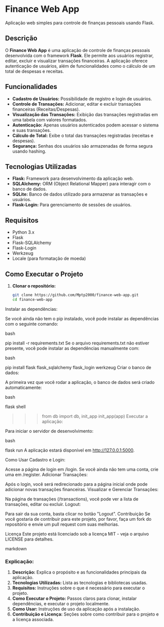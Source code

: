 
# Finance Web App

Aplicação web simples para controle de finanças pessoais usando Flask.

## Descrição

O **Finance Web App** é uma aplicação de controle de finanças pessoais desenvolvida com o framework **Flask**. Ele permite aos usuários registrar, editar, excluir e visualizar transações financeiras. A aplicação oferece autenticação de usuários, além de funcionalidades como o cálculo de um total de despesas e receitas.

## Funcionalidades

- **Cadastro de Usuários:** Possibilidade de registro e login de usuários.
- **Controle de Transações:** Adicionar, editar e excluir transações financeiras (Receitas/Despesas).
- **Visualização das Transações:** Exibição das transações registradas em uma tabela com valores formatados.
- **Autenticação:** Apenas usuários autenticados podem acessar o sistema e suas transações.
- **Cálculo de Total:** Exibe o total das transações registradas (receitas e despesas).
- **Segurança:** Senhas dos usuários são armazenadas de forma segura usando hashing.

## Tecnologias Utilizadas

- **Flask:** Framework para desenvolvimento da aplicação web.
- **SQLAlchemy:** ORM (Object Relational Mapper) para interagir com o banco de dados.
- **SQLite:** Banco de dados utilizado para armazenar as transações e usuários.
- **Flask-Login:** Para gerenciamento de sessões de usuários.

## Requisitos

- Python 3.x
- Flask
- Flask-SQLAlchemy
- Flask-Login
- Werkzeug
- Locale (para formatação de moeda)

## Como Executar o Projeto

1. **Clonar o repositório:**

   ```bash
   git clone https://github.com/Mptp2000/finance-web-app.git
   cd finance-web-app
Instalar as dependências:

Se você ainda não tem o pip instalado, você pode instalar as dependências com o seguinte comando:

bash

pip install -r requirements.txt
Se o arquivo requirements.txt não estiver presente, você pode instalar as dependências manualmente com:

bash

pip install flask flask_sqlalchemy flask_login werkzeug
Criar o banco de dados:

A primeira vez que você rodar a aplicação, o banco de dados será criado automaticamente:

bash

flask shell
>>> from db import db, init_app
>>> init_app(app)
Executar a aplicação:

Para iniciar o servidor de desenvolvimento:

bash

flask run
A aplicação estará disponível em http://127.0.0.1:5000.

Como Usar
Cadastro e Login:

Acesse a página de login em /login.
Se você ainda não tem uma conta, crie uma em /register.
Adicionar Transações:

Após o login, você será redirecionado para a página inicial onde pode adicionar novas transações financeiras.
Visualizar e Gerenciar Transações:

Na página de transações (/transactions), você pode ver a lista de transações, editar ou excluir.
Logout:

Para sair da sua conta, basta clicar no botão "Logout".
Contribuição
Se você gostaria de contribuir para este projeto, por favor, faça um fork do repositório e envie um pull request com suas melhorias.

Licença
Este projeto está licenciado sob a licença MIT - veja o arquivo LICENSE para detalhes.

markdown

### Explicação:

1. **Descrição:** Explica o propósito e as funcionalidades principais da aplicação.
2. **Tecnologias Utilizadas:** Lista as tecnologias e bibliotecas usadas.
3. **Requisitos:** Instruções sobre o que é necessário para executar o projeto.
4. **Como Executar o Projeto:** Passos claros para clonar, instalar dependências, e executar o projeto localmente.
5. **Como Usar:** Instruções de uso da aplicação após a instalação.
6. **Contribuição e Licença:** Seções sobre como contribuir para o projeto e a licença associada.






